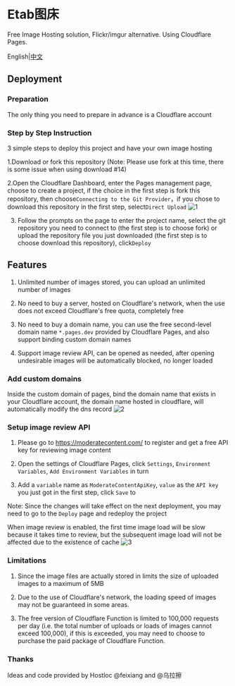 # Etab图床
Free Image Hosting solution, Flickr/imgur alternative. Using Cloudflare Pages.

English|[中文](readme-zh.md)

## Deployment

### Preparation
The only thing you need to prepare in advance is a Cloudflare account

### Step by Step Instruction
3 simple steps to deploy this project and have your own image hosting

1.Download or fork this repository (Note: Please use fork at this time, there is some issue when using download #14)

2.Open the Cloudflare Dashboard, enter the Pages management page, choose to create a project, if the choice in the first step is fork this repository, then choose`Connecting to the Git Provider`，if you chose to download this repository in the first step, select`Direct Upload`
![1](https://Etab图床.pages.dev/file/8d4ef9b7761a25821d9c2.png)

3. Follow the prompts on the page to enter the project name, select the git repository you need to connect to (the first step is to choose fork) or upload the repository file you just downloaded (the first step is to choose download this repository), click`Deploy`

## Features
1. Unlimited number of images stored, you can upload an unlimited number of images

2. No need to buy a server, hosted on Cloudflare's network, when the use does not exceed Cloudflare's free quota, completely free

3. No need to buy a domain name, you can use the free second-level domain name `*.pages.dev` provided by Cloudflare Pages, and also support binding custom domain names

4. Support image review API, can be opened as needed, after opening undesirable images will be automatically blocked, no longer loaded

### Add custom domains
Inside the custom domain of pages, bind the domain name that exists in your Cloudflare account, the domain name hosted in cloudflare, will automatically modify the dns record
![2](https://Etab图床.pages.dev/file/29546e3a7465a01281ee2.png)

### Setup image review API
1. Please go to https://moderatecontent.com/ to register and get a free API key for reviewing image content

2. Open the settings of Cloudflare Pages, click `Settings`, `Environment Variables`, `Add Environment Variables` in turn

3. Add a `variable` name as `ModerateContentApiKey`, `value` as the `API key` you just got in the first step, click `Save` to

Note: Since the changes will take effect on the next deployment, you may need to go to the `Deploy` page and redeploy the project

When image review is enabled, the first time image load will be slow because it takes time to review, but the subsequent image load will not be affected due to the existence of cache
![3](https://Etab图床.pages.dev/file/bae511fb116b034ef9c14.png)

### Limitations
1. Since the image files are actually stored in limits the size of uploaded images to a maximum of 5MB

2. Due to the use of Cloudflare's network, the loading speed of images may not be guaranteed in some areas.

3. The free version of Cloudflare Function is limited to 100,000 requests per day (i.e. the total number of uploads or loads of images cannot exceed 100,000), if this is exceeded, you may need to choose to purchase the paid package of Cloudflare Function.

### Thanks
Ideas and code provided by Hostloc @feixiang and @乌拉擦




